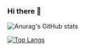 ### Hi there 👋

![Anurag's GitHub stats](https://github-readme-stats.vercel.app/api?username=ktro2828&show_icons=true&theme=radical)

[![Top Langs](https://github-readme-stats.vercel.app/api/top-langs/?username=ktro2828&count_private=true)](https://github.com/anuraghazra/github-readme-stats)


<!--- **ktro2828/ktro2828** is a ✨ _special_ ✨ repository because its `README.md` (this file) appears on your GitHub profile.

Here are some ideas to get you started:

- 🔭 I’m currently working on ...
- 🌱 I’m currently learning ...
- 👯 I’m looking to collaborate on ...
- 🤔 I’m looking for help with ...
- 💬 Ask me about ...
- 📫 How to reach me: ...
- 😄 Pronouns: ...
- ⚡ Fun fact: ...
--->
